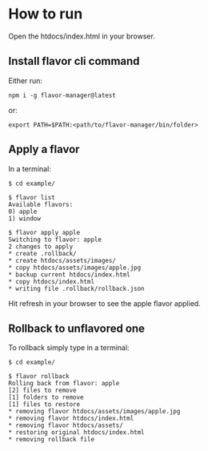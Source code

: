 
# How to run

Open the htdocs/index.html in your browser.

## Install flavor cli command

Either run:

```
npm i -g flavor-manager@latest
```

or:

```
export PATH=$PATH:<path/to/flavor-manager/bin/folder>
```

## Apply a flavor

In a terminal:

```
$ cd example/

$ flavor list
Available flavors:
0) apple
1) window

$ flavor apply apple
Switching to flavor: apple
2 changes to apply
* create .rollback/
* create htdocs/assets/images/
* copy htdocs/assets/images/apple.jpg
* backup current htdocs/index.html
* copy htdocs/index.html
* writing file .rollback/rollback.json
```

Hit refresh in your browser to see the apple flavor applied.

## Rollback to unflavored one

To rollback simply type in a terminal:

```
$ cd example/

$ flavor rollback
Rolling back from flavor: apple
[2] files to remove
[1] folders to remove
[1] files to restore
* removing flavor htdocs/assets/images/apple.jpg
* removing flavor htdocs/index.html
* removing flavor htdocs/assets/
* restoring original htdocs/index.html
* removing rollback file
```
